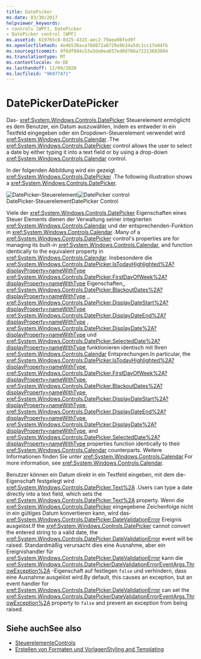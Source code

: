 ```yaml
---
title: DatePicker
ms.date: 03/30/2017
helpviewer_keywords:
- controls [WPF], DatePicker
- DatePicker control [WPF]
ms.assetid: 619765c8-8d25-4315-aec2-79aea08fed9f
ms.openlocfilehash: 4e4b536aca768872a0729a9b34a5dc1cc17e04fb
ms.sourcegitcommit: 9f6df084c53a3da0ea657ed0d708a72213683084
ms.translationtype: MT
ms.contentlocale: de-DE
ms.lasthandoff: 12/09/2020
ms.locfileid: "96977471"
---
```

# <a name="datepicker"></a><span data-ttu-id="9574d-102">DatePicker</span><span class="sxs-lookup"><span data-stu-id="9574d-102">DatePicker</span></span>
<span data-ttu-id="9574d-103">Das- <xref:System.Windows.Controls.DatePicker> Steuerelement ermöglicht es dem Benutzer, ein Datum auszuwählen, indem es entweder in ein Textfeld eingegeben oder ein Dropdown-Steuerelement verwendet wird <xref:System.Windows.Controls.Calendar> .</span><span class="sxs-lookup"><span data-stu-id="9574d-103">The <xref:System.Windows.Controls.DatePicker> control allows the user to select a date by either typing it into a text field or by using a drop-down <xref:System.Windows.Controls.Calendar> control.</span></span>  
  
 <span data-ttu-id="9574d-104">In der folgenden Abbildung wird ein gezeigt <xref:System.Windows.Controls.DatePicker> .</span><span class="sxs-lookup"><span data-stu-id="9574d-104">The following illustration shows a <xref:System.Windows.Controls.DatePicker>.</span></span>  
  
 <span data-ttu-id="9574d-105">![DatePicker-Steuerelement](./media/ndp-datepicker.png "NDP_DatePicker")</span><span class="sxs-lookup"><span data-stu-id="9574d-105">![DatePicker control](./media/ndp-datepicker.png "NDP_DatePicker")</span></span>  
<span data-ttu-id="9574d-106">DatePicker-Steuerelement</span><span class="sxs-lookup"><span data-stu-id="9574d-106">DatePicker Control</span></span>  
  
 <span data-ttu-id="9574d-107">Viele der <xref:System.Windows.Controls.DatePicker> Eigenschaften eines Steuer Elements dienen der Verwaltung seiner integrierten <xref:System.Windows.Controls.Calendar> und der entsprechenden-Funktion in <xref:System.Windows.Controls.Calendar> .</span><span class="sxs-lookup"><span data-stu-id="9574d-107">Many of a <xref:System.Windows.Controls.DatePicker> control's properties are for managing its built-in <xref:System.Windows.Controls.Calendar>, and function identically to the equivalent property in <xref:System.Windows.Controls.Calendar>.</span></span> <span data-ttu-id="9574d-108">Insbesondere die <xref:System.Windows.Controls.DatePicker.IsTodayHighlighted%2A?displayProperty=nameWithType> <xref:System.Windows.Controls.DatePicker.FirstDayOfWeek%2A?displayProperty=nameWithType> Eigenschaften,, <xref:System.Windows.Controls.DatePicker.BlackoutDates%2A?displayProperty=nameWithType> ,, <xref:System.Windows.Controls.DatePicker.DisplayDateStart%2A?displayProperty=nameWithType> <xref:System.Windows.Controls.DatePicker.DisplayDateEnd%2A?displayProperty=nameWithType> , <xref:System.Windows.Controls.DatePicker.DisplayDate%2A?displayProperty=nameWithType> und <xref:System.Windows.Controls.DatePicker.SelectedDate%2A?displayProperty=nameWithType> funktionieren identisch mit Ihren <xref:System.Windows.Controls.Calendar> Entsprechungen.</span><span class="sxs-lookup"><span data-stu-id="9574d-108">In particular, the <xref:System.Windows.Controls.DatePicker.IsTodayHighlighted%2A?displayProperty=nameWithType>, <xref:System.Windows.Controls.DatePicker.FirstDayOfWeek%2A?displayProperty=nameWithType>, <xref:System.Windows.Controls.DatePicker.BlackoutDates%2A?displayProperty=nameWithType>, <xref:System.Windows.Controls.DatePicker.DisplayDateStart%2A?displayProperty=nameWithType>, <xref:System.Windows.Controls.DatePicker.DisplayDateEnd%2A?displayProperty=nameWithType>, <xref:System.Windows.Controls.DatePicker.DisplayDate%2A?displayProperty=nameWithType>, and <xref:System.Windows.Controls.DatePicker.SelectedDate%2A?displayProperty=nameWithType> properties function identically to their <xref:System.Windows.Controls.Calendar> counterparts.</span></span> <span data-ttu-id="9574d-109">Weitere Informationen finden Sie unter <xref:System.Windows.Controls.Calendar>.</span><span class="sxs-lookup"><span data-stu-id="9574d-109">For more information, see <xref:System.Windows.Controls.Calendar>.</span></span>  
  
 <span data-ttu-id="9574d-110">Benutzer können ein Datum direkt in ein Textfeld eingeben, mit dem die-Eigenschaft festgelegt wird <xref:System.Windows.Controls.DatePicker.Text%2A> .</span><span class="sxs-lookup"><span data-stu-id="9574d-110">Users can type a date directly into a text field, which sets the <xref:System.Windows.Controls.DatePicker.Text%2A> property.</span></span> <span data-ttu-id="9574d-111">Wenn die <xref:System.Windows.Controls.DatePicker> eingegebene Zeichenfolge nicht in ein gültiges Datum konvertieren kann, wird das- <xref:System.Windows.Controls.DatePicker.DateValidationError> Ereignis ausgelöst.</span><span class="sxs-lookup"><span data-stu-id="9574d-111">If the <xref:System.Windows.Controls.DatePicker> cannot convert the entered string to a valid date, the <xref:System.Windows.Controls.DatePicker.DateValidationError> event will be raised.</span></span> <span data-ttu-id="9574d-112">Standardmäßig verursacht dies eine Ausnahme, aber ein Ereignishandler für <xref:System.Windows.Controls.DatePicker.DateValidationError> kann die <xref:System.Windows.Controls.DatePickerDateValidationErrorEventArgs.ThrowException%2A> -Eigenschaft auf festlegen `false` und verhindern, dass eine Ausnahme ausgelöst wird.</span><span class="sxs-lookup"><span data-stu-id="9574d-112">By default, this causes an exception, but an event handler for <xref:System.Windows.Controls.DatePicker.DateValidationError> can set the <xref:System.Windows.Controls.DatePickerDateValidationErrorEventArgs.ThrowException%2A> property to `false` and prevent an exception from being raised.</span></span>  
  
## <a name="see-also"></a><span data-ttu-id="9574d-113">Siehe auch</span><span class="sxs-lookup"><span data-stu-id="9574d-113">See also</span></span>

- [<span data-ttu-id="9574d-114">Steuerelemente</span><span class="sxs-lookup"><span data-stu-id="9574d-114">Controls</span></span>](index.md)
- [<span data-ttu-id="9574d-115">Erstellen von Formaten und Vorlagen</span><span class="sxs-lookup"><span data-stu-id="9574d-115">Styling and Templating</span></span>](/dotnet/desktop-wpf/fundamentals/styles-templates-overview)
